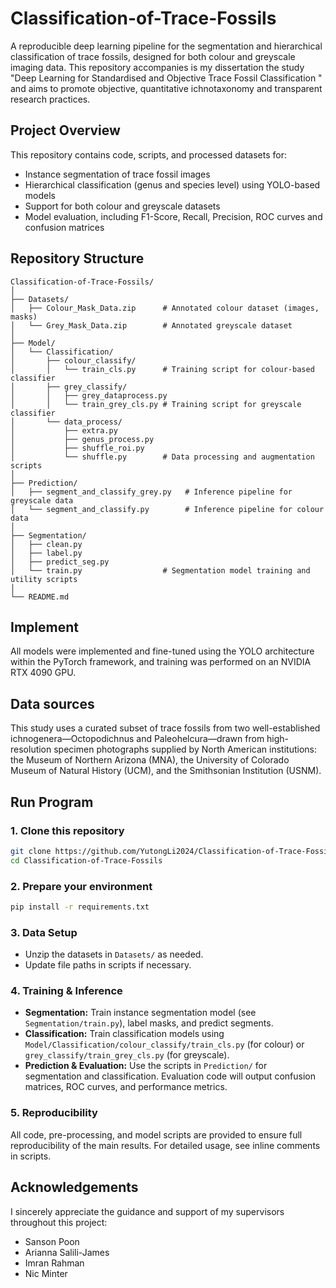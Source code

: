 # Classification-of-Trace-Fossils

A reproducible deep learning pipeline for the segmentation and hierarchical classification of trace fossils, designed for both colour and greyscale imaging data. This repository accompanies is my dissertation the study "Deep Learning for Standardised and Objective Trace Fossil Classification " and aims to promote objective, quantitative ichnotaxonomy and transparent research practices.


## Project Overview

This repository contains code, scripts, and processed datasets for:

- Instance segmentation of trace fossil images
- Hierarchical classification (genus and species level) using YOLO-based models
- Support for both colour and greyscale datasets
- Model evaluation, including F1-Score, Recall, Precision, ROC curves and confusion matrices

## Repository Structure

```text
Classification-of-Trace-Fossils/
│
├── Datasets/
│   ├── Colour_Mask_Data.zip      # Annotated colour dataset (images, masks)
│   └── Grey_Mask_Data.zip        # Annotated greyscale dataset
│
├── Model/
│   └── Classification/
│       ├── colour_classify/
│       │   └── train_cls.py      # Training script for colour-based classifier
│       ├── grey_classify/
│       │   ├── grey_dataprocess.py
│       │   └── train_grey_cls.py # Training script for greyscale classifier
│       └── data_process/
│           ├── extra.py
│           ├── genus_process.py
│           ├── shuffle_roi.py
│           └── shuffle.py        # Data processing and augmentation scripts
│
├── Prediction/
│   ├── segment_and_classify_grey.py   # Inference pipeline for greyscale data
│   └── segment_and_classify.py        # Inference pipeline for colour data
│
├── Segmentation/
│   ├── clean.py
│   ├── label.py
│   ├── predict_seg.py
│   └── train.py                  # Segmentation model training and utility scripts
│
└── README.md
```

## Implement

All models were implemented and fine-tuned using the YOLO architecture within the PyTorch framework, and training was performed on an NVIDIA RTX 4090 GPU.

## Data sources

This study uses a curated subset of trace fossils from two well-established ichnogenera—Octopodichnus and Paleohelcura—drawn from high-resolution specimen photographs supplied by North American institutions: the Museum of Northern Arizona (MNA), the University of Colorado Museum of Natural History (UCM), and the Smithsonian Institution (USNM).


## Run Program

### 1. Clone this repository

```bash
git clone https://github.com/YutongLi2024/Classification-of-Trace-Fossils.git
cd Classification-of-Trace-Fossils
```

### 2. Prepare your environment

```bash
pip install -r requirements.txt
```

### 3. Data Setup

* Unzip the datasets in `Datasets/` as needed.
* Update file paths in scripts if necessary.

### 4. Training & Inference

* **Segmentation:**
  Train instance segmentation model (see `Segmentation/train.py`), label masks, and predict segments.
* **Classification:**
  Train classification models using `Model/Classification/colour_classify/train_cls.py` (for colour) or `grey_classify/train_grey_cls.py` (for greyscale).
* **Prediction & Evaluation:**
  Use the scripts in `Prediction/` for segmentation and classification. Evaluation code will output confusion matrices, ROC curves, and performance metrics.

### 5. Reproducibility

All code, pre-processing, and model scripts are provided to ensure full reproducibility of the main results. For detailed usage, see inline comments in scripts.


## Acknowledgements

I sincerely appreciate the guidance and support of my supervisors throughout this project:

- Sanson Poon  
- Arianna Salili-James  
- Imran Rahman  
- Nic Minter
